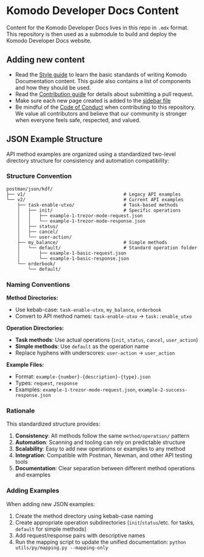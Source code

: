 # Komodo Developer Docs Content

Content for the Komodo Developer Docs lives in this repo in `.mdx` format. This repository is then used as a submodule to build and deploy the Komodo Developer Docs website.

## Adding new content

- Read the [Style guide](STYLE_GUIDE.md) to learn the basic standards of writing Komodo Documentation content. This guide also contains a list of components and how they should be used.
- Read the [Contribution guide](CONTRIBUTION_GUIDE.md) for details about submitting a pull request.
- Make sure each new page created is added to the [sidebar file](https://github.com/KomodoPlatform/komodo-docs-mdx/blob/main/src/data/sidebar.json)
- Be mindful of the [Code of Conduct](CODE_OF_CONDUCT.md) when contributing to this repository. We value all contributors and believe that our community is stronger when everyone feels safe, respected, and valued.

## JSON Example Structure

API method examples are organized using a standardized two-level directory structure for consistency and automation compatibility:

### Structure Convention

```
postman/json/kdf/
├── v1/                                    # Legacy API examples
└── v2/                                    # Current API examples
    ├── task-enable-utxo/                  # Task-based methods
    │   ├── init/                          # Specific operations
    │   │   ├── example-1-trezor-mode-request.json
    │   │   └── example-1-trezor-mode-response.json
    │   ├── status/
    │   ├── cancel/
    │   └── user-action/
    ├── my_balance/                        # Simple methods
    │   └── default/                       # Standard operation folder
    │       ├── example-1-basic-request.json
    │       └── example-1-basic-response.json
    └── orderbook/
        └── default/
```

### Naming Conventions

**Method Directories:**
- Use kebab-case: `task-enable-utxo`, `my_balance`, `orderbook`
- Convert to API method names: `task-enable-utxo` → `task::enable_utxo`

**Operation Directories:**
- **Task methods**: Use actual operations (`init`, `status`, `cancel`, `user_action`)
- **Simple methods**: Use `default` as the operation name
- Replace hyphens with underscores: `user-action` → `user_action`

**Example Files:**
- Format: `example-{number}-{description}-{type}.json`
- Types: `request`, `response`
- Examples: `example-1-trezor-mode-request.json`, `example-2-success-response.json`

### Rationale

This standardized structure provides:

1. **Consistency**: All methods follow the same `method/operation/` pattern
2. **Automation**: Scanning and tooling can rely on predictable structure  
3. **Scalability**: Easy to add new operations or examples to any method
4. **Integration**: Compatible with Postman, Newman, and other API testing tools
5. **Documentation**: Clear separation between different method operations and examples

### Adding Examples

When adding new JSON examples:

1. Create the method directory using kebab-case naming
2. Create appropriate operation subdirectories (`init`/`status`/etc. for tasks, `default` for simple methods)
3. Add request/response pairs with descriptive names
4. Run the mapping script to update the unified documentation: `python utils/py/mapping.py --mapping-only`
